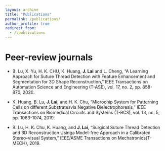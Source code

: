 ```yaml
---
layout: archive
title: "Publications"
permalink: /publications/
author_profile: true
redirect_from:
  - /tpublications
---
```




# Peer-review journals

* B. Lu, X. Yu, H. K. CHU, K. Huang, **J. Lai** and L. Cheng, “A Learning Approach for Suture Thread Detection with Feature Enhancement and Segmentation for 3D Shape Reconstruction,” IEEE Transactions on Automation Science and Engineering (T-ASE), vol. 17, no. 2, pp. 858-870, 2020.

* K. Huang, B. Lu, **J. Lai**, and H. K. Chu, “Microchip System for Patterning Cells on different Substratesvia Negative Dielectrophoresis,” IEEE Transactions on Biomedical Circuits and Systems (T-BCS), vol. 13, no. 5, pp. 1063-1074, 2019.

* B. Lu, H. K. Chu, K. Huang, and **J. Lai**, “Surgical Suture Thread Detection and 3D Reconstruction Usinga Model-free Approach in a Calibrated Stereo-visual System,” IEEE/ASME Transactions on Mechatronics(T-MECH), 2019.

